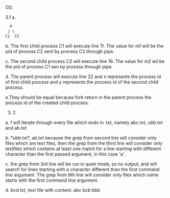 OS:

3.1 
a.
```txt
  P
 / \
C1  C2
```

b. The first child process C1 will execute line 11. The value for m1 will be the pid of process C2 sent by process C2 through pipe.

c. The second child process C2 will execute line 19. The value for m2 wil be the pid of process C1 sen by process through pipe.

d. The parent process will execute line 22 and x represents the process id of first child process and y represents the process id of the second child process.

e.They should be equal because fork return in the parent process the process id of the created child process.

3. 2

a. f will iterate through every file which ends in .txt, namely abc.txt, ubb.txt and ab.txt

b. \*ubb.txt\*, ab.txt because the grep from second line will consider only files which are text files, then the grep from the third line will consider only textfiles which contains at least one match for a line starting with different character than the first passed argument, in this case 'a'.

c. the grep from 3rd line will be run in quiet mode, so no output, and will search for lines starting with a character different than the first command line argument. The grep from 6th line will consider only files which name starts with the first command line argument.

d. bcd.txt, text file with content:
    abc
    bcb
    bbb